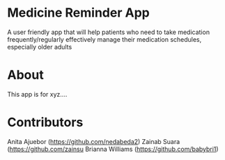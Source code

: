 # Medicine Reminder App
A user friendly app that will help patients who need to take medication frequently/regularly effectively manage their medication schedules, especially older adults

# About
This app is for xyz....

# Contributors
Anita Ajuebor (https://github.com/nedabeda2)
Zainab Suara (https://github.com/zainsu
Brianna Williams (https://github.com/babybri1)



